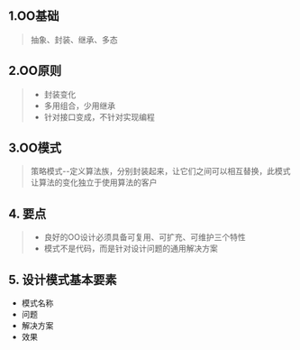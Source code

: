 ## 1.OO基础
> 抽象、封装、继承、多态

## 2.OO原则
> * 封装变化
> * 多用组合，少用继承
> * 针对接口变成，不针对实现编程

## 3.OO模式
> 策略模式--定义算法族，分别封装起来，让它们之间可以相互替换，此模式让算法的变化独立于使用算法的客户

## 4. 要点
> * 良好的OO设计必须具备可复用、可扩充、可维护三个特性
> * 模式不是代码，而是针对设计问题的通用解决方案

## 5. 设计模式基本要素
* 模式名称
* 问题
* 解决方案
* 效果